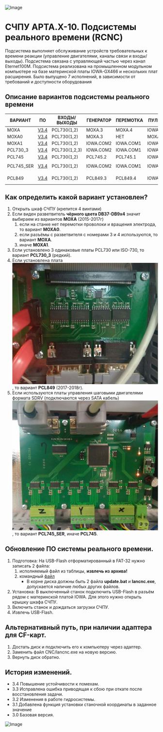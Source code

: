 ![Image](http://edm.ru/style/top.png)
# СЧПУ АРТА.X-10. Подсистемы реального времени (RCNC)

Подсистема выполняет обслуживание устройств требовательных к времени реакции (управление двигателями, каналы связи и входы/выходы). 
Подсистема связана с управляющей частью через канал Eternet100M.
Подсистема реализована на промышленном модульном компьютере на базе материнской платы IOWA-GX466 и нескольких плат расширения.
Было выпущено 7 исполнений, в зависимости от требований и доступности оборудования

## Описание вариантов подсистемы реального времени

| ВАРИАНТ    |   ПО                                  | ВХОДЫ/ВЫХОДЫ      | ГЕНЕРАТОР  | ПЕРЕМОТКА | ПУЛЬТ ДУ. | SDRV        |
|------------|---------------------------------------|-------------------|------------|-----------|-----------|-------------|
| MOXA       | [V3.4](RCNC/MOXA/lancnc.zip)          | PCL730(1,2)       | MOXA.3     | MOXA.4    | IOWA.COM3 | MOXA.1-2    |
| MOXA0      | [V3.4](RCNC/MOXA0/lancnc.zip)         | PCL730(1,2)       | MOXA.3     | НЕТ       | MOXA.4    | MOXA.1-2    |
| MOXA1      | [V3.4](RCNC/MOXA1/lancnc.zip)         | PCL730(1,2)       | IOWA.COM2  | IOWA.COM1 | IOWA.COM3 | MOXA.1-2    |
| PCL730_3   | [V3.4](RCNC/PCL730_3/lancnc.zip)      | PCL730(1,2,3)     | IOWA.COM2  | IOWA.COM1 | IOWA.COM3 | НЕТ         |
| PCL745     | [V3.4](RCNC/PCL745/lancnc.zip)        | PCL730(1,2)       | PCL745.2   | PCL745.1  | IOWA.COM3 | НЕТ         |
| PCL745_SER | [V3.4](RCNC/PCL745_SER/lancnc.zip)    | PCL730(1,2)       | IOWA.COM2  | IOWA.COM1 | IOWA.COM3 | PCL745.1-2  |
| PCL849     | [V3.4](RCNC/PCL849/lancnc.zip)        | PCL730(1,2)       | PCL849.3   | PCL849.4  | IOWA.COM3 | PCL849.1-2  |

## Как определить какой вариант установлен?
1. Открыть шкаф СЧПУ (крепится 4 винтами)
2. Если виден разветвитель **чёрного цвета DB37-DB9x4** значит выбираем из вариантов **MOXA** (2015-2017г)
	1. если на станке нет перемотки проволоки и вращения электрода, то вариант **MOXA0**.
	2. если разъёмы с разветвителя с номерами 3 и 4 используются, то вариант **MOXA**.
	3. иначе **MOXA1**.
3. Если установлено 3 одинаковые платы PCL730 или ISO-730, то вариант **PCL730_3** (редкий).
4. Если установлена плата ![Image](IMG/PCL849ad.jpg), то вариант **PCL849** (2017-2018г).
5. Если используются платы управления шаговыми двигателями формата SDRV (подключаются через SATA кабель) ![Image](IMG/SDRV.jpg), 
   то вариант **PCL745_SER**, иначе **PCL745**.

## Обновление ПО системы реального времени.
1. Подготовка: На USB-Flash отформатированный в FAT-32 нужно записать 2 файла:
	1. исполняемый файл из таблицы, **извлечь из архива!**
	2. командный [файл](CMD/update.bat)
        * В корне диска должны быть 2 файла **update.bat** и **lancnc.exe**, допускается наличие любых других файлов.
2. Установка: В выключенный станок подключить USB-Flash в разъём рядом с материнской платой IOWA. Для этого нужно открыть 
   крышку шкафа СЧПУ.
3. Включить станок и дождаться загрузки СЧПУ.
4. Извлечь USB-Flash.

## Альтернативный путь, при наличии адаптера для CF-карт.
1. Достать диск и подключить его к компьютеру через адаптер.
2. Заменить файл CNC/lancnc.exe на новую версию.
3. Вернуть диск обратно.

## История изменений.
* 3.4 Повышение устойчивости к помехам.
* 3.3 Исправлена ошибка приводящая к сбою при откате после восстановления задачи.
* 3.2 Изменения в работе гидросистемы.
* 3.1 Добавлена функция установки станочной координаты в заданное значение
* 3.0 Базовая версия.

![Image](http://edm.ru/style/bottom.png)
